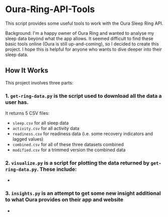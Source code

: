 # Oura-Ring-API-Tools

This script provides some useful tools to work with the Oura Sleep Ring API.

Background: I'm a happy owner of Oura Ring and wanted to analyse my sleep data beyond what the app allows. It seemed difficult to find these basic tools online (Oura is still up-and-coming), so I decided to create this project. I hope this is helpful for anyone who wants to dive deeper into their sleep data.

## How It Works

This project involves three parts:

### 1. `get-ring-data.py` is the script used to download all the data a user has.

It returns 5 CSV files:
- `sleep.csv` for all sleep data
- `activity.csv` for all activity data
- `readiness.csv` for readiness data (i.e. some recovery indicators and lagged values)
- `combined.csv` for all of these three datasets combined
- `modified.csv` for a trimmed version the combined data

### 2. `visualize.py` is a script for plotting the data returned by `get-ring-data.py`. These include:
- 


### 3. `insights.py` is an attempt to get some new insight additional to what Oura provides on their app and website

- 

